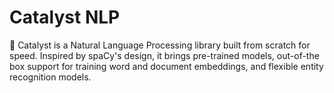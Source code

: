 # Catalyst NLP
🚀 Catalyst is a Natural Language Processing library built from scratch for speed. Inspired by spaCy's design, it brings pre-trained models, out-of-the box support for training word and document embeddings, and flexible entity recognition models.
